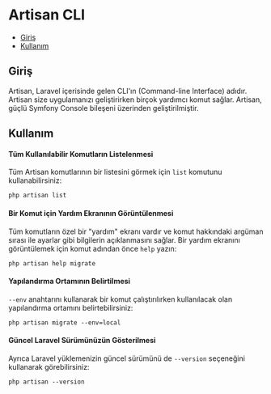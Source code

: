 # Artisan CLI

- [Giriş](#introduction)
- [Kullanım](#usage)

<a name="introduction"></a>
## Giriş

Artisan, Laravel içerisinde gelen CLI'ın (Command-line Interface) adıdır. Artisan size uygulamanızı geliştirirken birçok yardımcı komut sağlar. Artisan, güçlü Symfony Console bileşeni üzerinden geliştirilmiştir.

<a name="usage"></a>
## Kullanım

#### Tüm Kullanılabilir Komutların Listelenmesi

Tüm Artisan komutlarının bir listesini görmek için `list` komutunu kullanabilirsiniz:

	php artisan list

#### Bir Komut için Yardım Ekranının Görüntülenmesi

Tüm komutların özel bir "yardım" ekranı vardır ve komut hakkındaki argüman sırası ile ayarlar gibi bilgilerin açıklanmasını sağlar. Bir yardım ekranını görüntülemek için komut adından önce `help` yazın:

	php artisan help migrate

#### Yapılandırma Ortamının Belirtilmesi

`--env` anahtarını kullanarak bir komut çalıştırılırken kullanılacak olan yapılandırma ortamını belirtebilirsiniz:

	php artisan migrate --env=local

#### Güncel Laravel Sürümünüzün Gösterilmesi

Ayrıca Laravel yüklemenizin güncel sürümünü de `--version` seçeneğini kullanarak görebilirsiniz:

	php artisan --version
